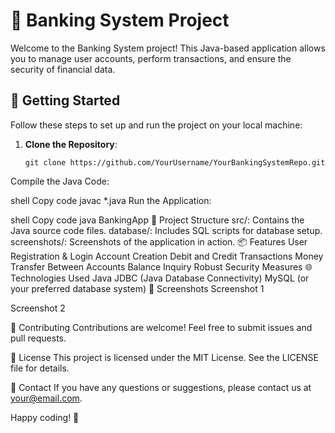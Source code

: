 # 🏦 Banking System Project

Welcome to the Banking System project! This Java-based application allows you to manage user accounts, perform transactions, and ensure the security of financial data.

## 🚀 Getting Started

Follow these steps to set up and run the project on your local machine:

1. **Clone the Repository**: 
   ```shell
   git clone https://github.com/YourUsername/YourBankingSystemRepo.git
Compile the Java Code:

shell
Copy code
javac *.java
Run the Application:

shell
Copy code
java BankingApp
📂 Project Structure
src/: Contains the Java source code files.
database/: Includes SQL scripts for database setup.
screenshots/: Screenshots of the application in action.
📦 Features
User Registration & Login
Account Creation
Debit and Credit Transactions
Money Transfer Between Accounts
Balance Inquiry
Robust Security Measures
🌐 Technologies Used
Java
JDBC (Java Database Connectivity)
MySQL (or your preferred database system)
📸 Screenshots
Screenshot 1

Screenshot 2

🤝 Contributing
Contributions are welcome! Feel free to submit issues and pull requests.

📝 License
This project is licensed under the MIT License. See the LICENSE file for details.

📧 Contact
If you have any questions or suggestions, please contact us at your@email.com.

Happy coding! 🎉
